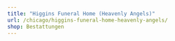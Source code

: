 ```yaml
---
title: "Higgins Funeral Home (Heavenly Angels)"
url: /chicago/higgins-funeral-home-heavenly-angels/
shop: Bestattungen
---
```

